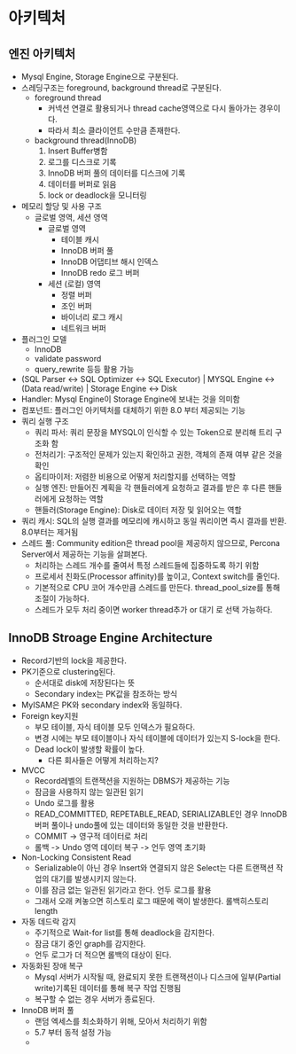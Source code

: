 # 아키텍처
## 엔진 아키텍처
- Mysql Engine, Storage Engine으로 구분된다.
- 스레딩구조는 foreground, background thread로 구분된다.
  - foreground thread
    - 커넥션 연결로 활용되거나 thread cache영역으로 다시 돌아가는 경우이다.
    - 따라서 최소 클라이언트 수만큼 존재한다.
  - background thread(InnoDB)
    1. Insert Buffer병함
    2. 로그를 디스크로 기록
    3. InnoDB 버퍼 풀의 데이터를 디스크에 기록
    4. 데이터를 버퍼로 읽음
    5. lock or deadlock을 모니터링
- 메모리 할당 및 사용 구조
  - 글로벌 영역, 세션 영역
    - 글로벌 영역
      - 테이블 캐시
      - InnoDB 버퍼 풀
      - InnoDB 어댑티브 해시 인덱스
      - InnoDB redo 로그 버퍼
    - 세션 (로컬) 영역
      - 정렬 버퍼
      - 조인 버퍼
      - 바이너리 로그 캐시
      - 네트워크 버퍼
- 플러그인 모델
  - InnoDB
  - validate password
  - query_rewrite 등등 활용 가능
- (SQL Parser <-> SQL Optimizer <-> SQL Executor) | MYSQL Engine <-> (Data read/write) | Storage Engine <-> Disk
- Handler: Mysql Engine이 Storage Engine에 보내는 것을 의미함
- 컴포넌트: 플러그인 아키텍처를 대체하기 위한 8.0 부터 제공되는 기능
- 쿼리 실행 구조
  - 쿼리 파서: 쿼리 문장을 MYSQL이 인식할 수 있는 Token으로 분리해 트리 구조화 함
  - 전처리기: 구조적인 문제가 있는지 확인하고 권한, 객체의 존재 여부 같은 것을 확인
  - 옵티마이저: 저렴한 비용으로 어떻게 처리할지를 선택하는 역할
  - 실행 엔진: 만들어진 계획을 각 핸들러에게 요청하고 결과를 받은 후 다른 핸들러에게 요청하는 역할
  - 핸들러(Storage Engine): Disk로 데이터 저장 및 읽어오는 역할
- 쿼리 캐시: SQL의 실행 결과를 메모리에 캐시하고 동일 쿼리이면 즉시 결과를 반환. 8.0부터는 제거됨
- 스레드 풀: Community edition은 thread pool을 제공하지 않으므로, Percona Server에서 제공하는 기능을 살펴본다.
  - 처리하는 스레드 개수를 줄여서 특정 스레드들에 집중하도록 하기 위함
  - 프로세서 친화도(Processor affinity)를 높이고, Context switch를 줄인다.
  - 기본적으로 CPU 코어 개수만큼 스레드를 만든다. thread_pool_size를 통해 조절이 가능하다.
  - 스레드가 모두 처리 중이면 worker thread추가 or 대기 로 선택 가능하다.
## InnoDB Stroage Engine Architecture
- Record기반의 lock을 제공한다.
- PK기준으로 clustering된다.
  - 순서대로 disk에 저장된다는 뜻
  - Secondary index는 PK값을 참조하는 방식
- MyISAM은 PK와 secondary index와 동일하다.
- Foreign key지원
  - 부모 테이블, 자식 테이블 모두 인덱스가 필요하다.
  - 변경 시에는 부모 테이블이나 자식 테이블에 데이터가 있는지 S-lock을 한다.
  - Dead lock이 발생할 확률이 높다.
    - 다른 회사들은 어떻게 처리하는지?
- MVCC
  - Record레벨의 트랜잭션을 지원하는 DBMS가 제공하는 기능
  - 잠금을 사용하지 않는 일관된 읽기
  - Undo 로그를 활용
  - READ_COMMITTED, REPETABLE_READ, SERIALIZABLE인 경우 InnoDB버퍼 풀이나 undo풀에 있는 데이터와 동일한 것을 반환한다.
  - COMMIT -> 영구적 데이터로 처리
  - 롤백 -> Undo 영역 데이터 복구 -> 언두 영역 초기화
- Non-Locking Consistent Read
  - Serializable이 아닌 경우 Insert와 연결되지 않은 Select는 다른 트랜잭션 작업의 대기를 발생시키지 않는다.
  - 이를 잠금 없는 일관된 읽기라고 한다. 언두 로그를 활용
  - 그래서 오래 켜놓으면 히스토리 로그 때문에 랙이 발생한다. 롤백히스토리 length
- 자동 데드락 감지
  - 주기적으로 Wait-for list를 통해 deadlock을 감지한다.
  - 잠금 대기 중인 graph를 감지한다.
  - 언두 로그가 더 적으면 롤백의 대상이 된다.
- 자동화된 장애 복구
  - Mysql 서버가 시작될 때, 완료되지 못한 트랜잭션이나 디스크에 일부(Partial write)기록된 데이터를 통해 복구 작업 진행됨
  - 복구할 수 없는 경우 서버가 종료된다.
- InnoDB 버퍼 풀
  - 랜덤 엑세스를 최소화하기 위해, 모아서 처리하기 위함
  - 5.7 부터 동적 설정 가능
  - 

